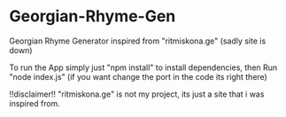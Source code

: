 # Georgian-Rhyme-Gen
Georgian Rhyme Generator inspired from "ritmiskona.ge" (sadly site is down)

To run the App simply just "npm install" to install dependencies,
then Run "node index.js" (if you want change the port in the code its right there)


!!disclaimer!!
"ritmiskona.ge" is not my project, its just a site that i was inspired from.

